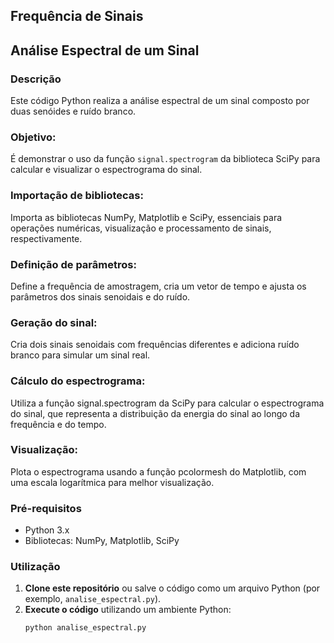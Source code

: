 ## Frequência de Sinais

## Análise Espectral de um Sinal

### Descrição
Este código Python realiza a análise espectral de um sinal composto por duas senóides e ruído branco. 

### Objetivo:
É demonstrar o uso da função `signal.spectrogram` da biblioteca SciPy para calcular e visualizar o espectrograma do sinal.

### Importação de bibliotecas: 
Importa as bibliotecas NumPy, Matplotlib e SciPy, essenciais para operações numéricas, visualização e processamento de sinais, respectivamente.

### Definição de parâmetros: 
Define a frequência de amostragem, cria um vetor de tempo e ajusta os parâmetros dos sinais senoidais e do ruído.

### Geração do sinal: 
Cria dois sinais senoidais com frequências diferentes e adiciona ruído branco para simular um sinal real.

### Cálculo do espectrograma: 
Utiliza a função signal.spectrogram da SciPy para calcular o espectrograma do sinal, que representa a distribuição da energia do sinal ao longo da frequência e do tempo.

### Visualização: 
Plota o espectrograma usando a função pcolormesh do Matplotlib, com uma escala logarítmica para melhor visualização.

### Pré-requisitos
* Python 3.x
* Bibliotecas: NumPy, Matplotlib, SciPy

### Utilização
1. **Clone este repositório** ou salve o código como um arquivo Python (por exemplo, `analise_espectral.py`).
2. **Execute o código** utilizando um ambiente Python:
   ```bash
   python analise_espectral.py
